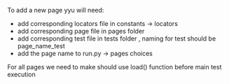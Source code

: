 To add a new page yyu will need:
- add corresponding locators file in constants -> locators
- add corresponding page file in pages folder
- add corresponding test file in tests folder , naming for test should be page_name_test
- add the page name to run.py -> pages choices  

For all pages we need to make should use load() function before main test execution
  